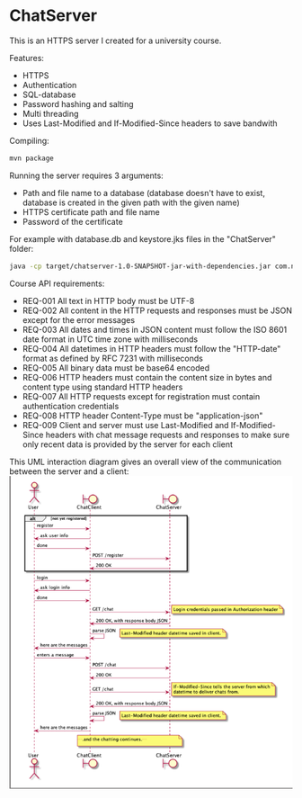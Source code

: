 # ChatServer
This is an HTTPS server I created for a university course.    

Features:  
- HTTPS
- Authentication
- SQL-database
- Password hashing and salting
- Multi threading  
- Uses Last-Modified and If-Modified-Since headers to save bandwith    

Compiling:
```bash
mvn package
```

Running the server requires 3 arguments:  
- Path and file name to a database (database doesn't have to exist, database is created in the given path with the given name)
- HTTPS certificate path and file name
- Password of the certificate

For example with database.db and keystore.jks files in the "ChatServer" folder:
```bash
java -cp target/chatserver-1.0-SNAPSHOT-jar-with-dependencies.jar com.nuutti.chatserver.ChatServer database.db keystore.jks password
```

Course API requirements:
- REQ-001 All text in HTTP body must be UTF-8
- REQ-002 All content in the HTTP requests and responses must be JSON except for the error messages
- REQ-003 All dates and times in JSON content must follow the ISO 8601 date format in UTC time zone with milliseconds
- REQ-004 All datetimes in HTTP headers must follow the "HTTP-date" format as defined by RFC 7231 with milliseconds
- REQ-005 All binary data must be base64 encoded
- REQ-006 HTTP headers must contain the content size in bytes and content type using standard HTTP headers
- REQ-007 All HTTP requests except for registration must contain authentication credentials
- REQ-008 HTTP header Content-Type must be "application-json"
- REQ-009 Client and server must use Last-Modified and If-Modified-Since headers with chat message requests and responses to make sure only recent data is provided by the server for each client    


This UML interaction diagram gives an overall view of the communication between the server and a client:
![UML](umldiagram.png)  


